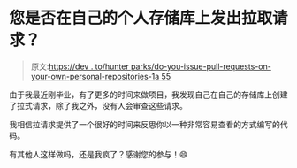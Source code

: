 # 您是否在自己的个人存储库上发出拉取请求？

> 原文:[https://dev . to/hunter parks/do-you-issue-pull-requests-on-your-own-personal-repositories-1a 55](https://dev.to/hunterparks/do-you-issue-pull-requests-on-your-own-personal-repositories-1a55)

由于我最近刚毕业，有了更多的时间来做项目，我发现自己在自己的存储库上创建了拉式请求，除了我之外，没有人会审查这些请求。

我相信拉请求提供了一个很好的时间来反思你以一种非常容易查看的方式编写的代码。

有其他人这样做吗，还是我疯了？感谢您的参与！😄